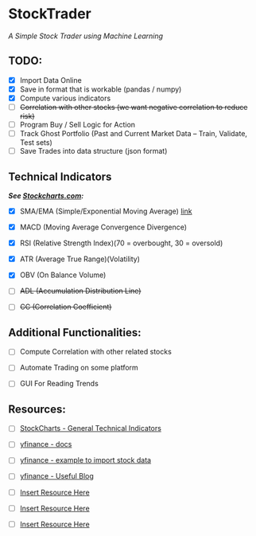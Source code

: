 # StockTrader
*A Simple Stock Trader using Machine Learning*

## TODO:
- [X] Import Data Online
- [x] Save in format that is workable (pandas / numpy)
- [x] Compute various indicators
- [ ] ~~Correlation with other stocks (we want negative correlation to reduce risk)~~
- [ ] Program Buy / Sell Logic for Action 
- [ ] Track Ghost Portfolio (Past and Current Market Data – Train, Validate, Test sets)
- [ ] Save Trades into data structure (json format)

## Technical Indicators
 ***See [Stockcharts.com](https://school.stockcharts.com/doku.php?id=technical_indicators):***
 - [x] SMA/EMA (Simple/Exponential Moving Average) [link](https://towardsdatascience.com/trading-toolbox-02-wma-ema-62c22205e2a9)
 - [x] MACD (Moving Average Convergence Divergence)
 - [x] RSI (Relative Strength Index)(70 = overbought, 30 = oversold)
 - [x] ATR (Average True Range)(Volatility)
 - [x] OBV (On Balance Volume)
 - [ ] ~~ADL (Accumulation Distribution Line)~~
 - [ ] ~~CC (Correlation Coefficient)~~


## Additional Functionalities:
- [ ] Compute Correlation with other related stocks
- [ ] Automate Trading on some platform
- [ ] GUI For Reading Trends


## Resources: 
- [ ] [StockCharts - General Technical Indicators](https://school.stockcharts.com/doku.php?id=technical_indicators)
- [ ] [yfinance - docs](https://pypi.org/project/yfinance/)
- [ ] [yfinance - example to import stock data](https://towardsdatascience.com/a-comprehensive-guide-to-downloading-stock-prices-in-python-2cd93ff821d4)
- [ ] [yfinance - Useful Blog](https://aroussi.com/post/python-yahoo-finance)
- [ ] [Insert Resource Here](InsertLinkHere.com)
- [ ] [Insert Resource Here](InsertLinkHere.com)
- [ ] [Insert Resource Here](InsertLinkHere.com)

